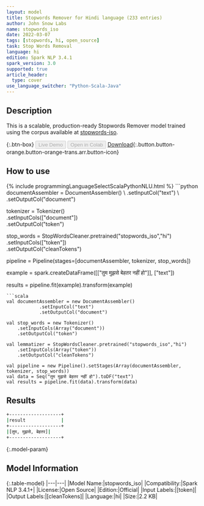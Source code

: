 ```yaml
---
layout: model
title: Stopwords Remover for Hindi language (233 entries)
author: John Snow Labs
name: stopwords_iso
date: 2022-03-07
tags: [stopwords, hi, open_source]
task: Stop Words Removal
language: hi
edition: Spark NLP 3.4.1
spark_version: 3.0
supported: true
article_header:
  type: cover
use_language_switcher: "Python-Scala-Java"
---
```


## Description

This is a scalable, production-ready Stopwords Remover model trained using the corpus available at [stopwords-iso](https://github.com/stopwords-iso/).

{:.btn-box}
<button class="button button-orange" disabled>Live Demo</button>
<button class="button button-orange" disabled>Open in Colab</button>
[Download](https://s3.amazonaws.com/auxdata.johnsnowlabs.com/public/models/stopwords_iso_hi_3.4.1_3.0_1646672942184.zip){:.button.button-orange.button-orange-trans.arr.button-icon}

## How to use



<div class="tabs-box" markdown="1">
{% include programmingLanguageSelectScalaPythonNLU.html %}
```python
documentAssembler = DocumentAssembler() \
    .setInputCol("text") \
    .setOutputCol("document")

tokenizer = Tokenizer() \
    .setInputCols(["document"]) \
    .setOutputCol("token")

stop_words = StopWordsCleaner.pretrained("stopwords_iso","hi") \
    .setInputCols(["token"]) \
    .setOutputCol("cleanTokens")

pipeline = Pipeline(stages=[documentAssembler, tokenizer, stop_words]) 

example = spark.createDataFrame([["तुम मुझसे बेहतर नहीं हो"]], ["text"]) 

results = pipeline.fit(example).transform(example)
```
```scala
val documentAssembler = new DocumentAssembler() 
            .setInputCol("text") 
            .setOutputCol("document")

val stop_words = new Tokenizer() 
    .setInputCols(Array("document"))
    .setOutputCol("token")

val lemmatizer = StopWordsCleaner.pretrained("stopwords_iso","hi") 
    .setInputCols(Array("token")) 
    .setOutputCol("cleanTokens")

val pipeline = new Pipeline().setStages(Array(documentAssembler, tokenizer, stop_words))
val data = Seq("तुम मुझसे बेहतर नहीं हो").toDF("text")
val results = pipeline.fit(data).transform(data)
```
</div>

## Results

```bash
+-------------------+
|result             |
+-------------------+
|[तुम, मुझसे, बेहतर]|
+-------------------+

```

{:.model-param}
## Model Information

{:.table-model}
|---|---|
|Model Name:|stopwords_iso|
|Compatibility:|Spark NLP 3.4.1+|
|License:|Open Source|
|Edition:|Official|
|Input Labels:|[token]|
|Output Labels:|[cleanTokens]|
|Language:|hi|
|Size:|2.2 KB|